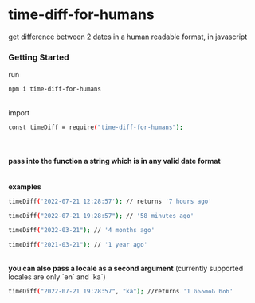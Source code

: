 # time-diff-for-humans

get difference between 2 dates in a human readable format, in javascript

### Getting Started

run

```sh
npm i time-diff-for-humans
```

<br>
import

```sh
const timeDiff = require("time-diff-for-humans");

```

<br>
<h4>pass into the function a string which is in any valid date format</h4>
<br>
<strong>examples</strong>

```sh
timeDiff('2022-07-21 12:28:57'); // returns '7 hours ago'
```

```sh
timeDiff("2022-07-21 19:28:57"); // '58 minutes ago'
```

```sh
timeDiff("2022-03-21"); // '4 months ago'
```

```sh
timeDiff("2021-03-21"); // '1 year ago'
```

<br>
<strong>you can also pass a locale as a second argument</strong>
(currently supported locales are only `en` and `ka`)

```sh
timeDiff("2022-07-21 19:28:57", "ka"); //returns '1 საათის წინ'
```
